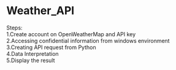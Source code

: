 # Weather_API
Steps:<br>
1.Create account on OpenWeatherMap and API key<br>
2.Accessing confidential information from windows environment<br>
3.Creating API request from Python<br>
4.Data Interpretation<br>
5.Display the result
